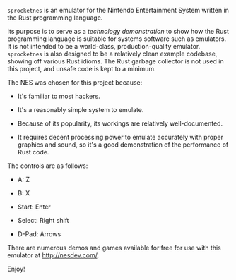 `sprocketnes` is an emulator for the Nintendo Entertainment System written in
the Rust programming language.

Its purpose is to serve as a *technology demonstration* to show how the Rust
programming language is suitable for systems software such as emulators. It is
not intended to be a world-class, production-quality emulator. `sprocketnes`
is also designed to be a relatively clean example codebase, showing off
various Rust idioms. The Rust garbage collector is not used in this project,
and unsafe code is kept to a minimum.

The NES was chosen for this project because:

* It's familiar to most hackers.

* It's a reasonably simple system to emulate.

* Because of its popularity, its workings are relatively well-documented.

* It requires decent processing power to emulate accurately with proper
  graphics and sound, so it's a good demonstration of the performance of Rust
  code.

The controls are as follows:

* A: Z

* B: X

* Start: Enter

* Select: Right shift

* D-Pad: Arrows

There are numerous demos and games available for free for use with this
emulator at http://nesdev.com/.

Enjoy!

